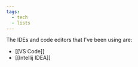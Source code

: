 ```yaml
---
tags:
  - tech
  - lists
---
```

The IDEs and code editors that I've been using are:
- [[VS Code]]
- [[Intellij IDEA]]
